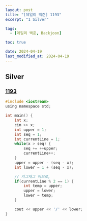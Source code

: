 ```yaml
---
layout: post
title: "[데일리 백준] 1193"
excerpt: "1 Silver"

tags:
  - [데일리 백준, Backjoon]

toc: true

date: 2024-04-19
last_modified_at: 2024-04-19
---
```

## Silver
### [1193][def]

```c
#include <iostream>
using namespace std;

int main() {
    int x;
    cin >> x;
    int upper = 1;
    int seq = 1;
    int currentLine = 1;
    while(x > seq) {
        seq += ++upper;
        currentLine++;
    }
    upper = upper - (seq - x);
    int lower = 1 + (seq - x);

    // 지그재그 이므로,
    if(currentLine % 2 == 1) {
        int temp = upper;
        upper = lower;
        lower = temp;
    }

    cout << upper << '/' << lower;
}
```

[def]: https://www.acmicpc.net/problem/1193